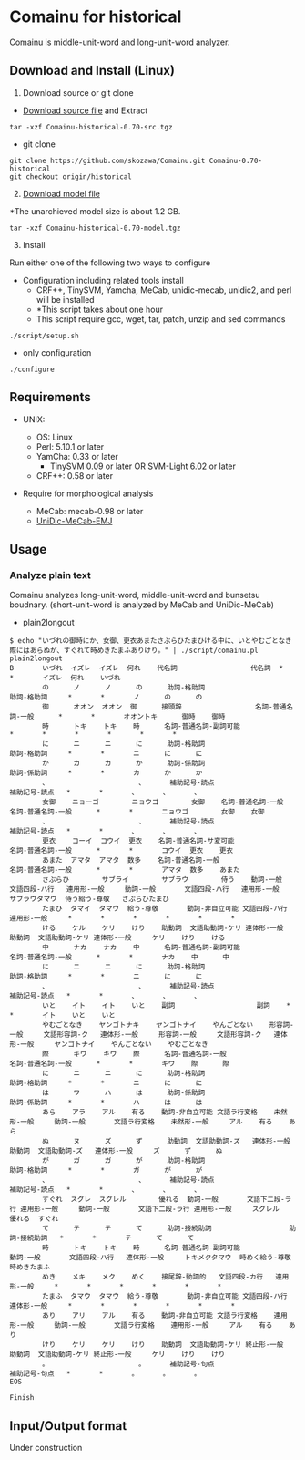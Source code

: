 # Comainu for historical
Comainu is middle-unit-word and long-unit-word analyzer.

## Download and Install (Linux)
1. Download source or git clone
  - [Download source file](http://sourceforge.jp/projects/comainu-emj/) and Extract
  ```
  tar -xzf Comainu-historical-0.70-src.tgz
  ```
  - git clone
  ```
  git clone https://github.com/skozawa/Comainu.git Comainu-0.70-historical
  git checkout origin/historical
  ```

2. [Download model file](http://sourceforge.jp/projects/comainu-emj/)

  *The unarchieved model size is about 1.2 GB.
  ```
  tar -xzf Comainu-historical-0.70-model.tgz
  ```

3. Install

  Run either one of the following two ways to configure
  - Configuration including related tools install
    - CRF++, TinySVM, Yamcha, MeCab, unidic-mecab, unidic2, and perl will be installed
    - *This script takes about one hour
    - This script require gcc, wget, tar, patch, unzip and sed commands
  ```
  ./script/setup.sh
  ```
  - only configuration
  ```
  ./configure
  ```

## Requirements
- UNIX:
  - OS: Linux
  - Perl: 5.10.1 or later
  - YamCha: 0.33 or later
    - TinySVM 0.09 or later OR SVM-Light 6.02 or later 
  - CRF++: 0.58 or later

- Require for morphological analysis
  - MeCab: mecab-0.98 or later
  - [UniDic-MeCab-EMJ](http://www2.ninjal.ac.jp/lrc/index.php?UniDic%2F%C3%E6%B8%C5%CF%C2%CA%B8UniDic#hb89ebc9)

## Usage

### Analyze plain text
Comainu analyzes long-unit-word, middle-unit-word and bunsetsu boudnary. (short-unit-word is analyzed by MeCab and UniDic-MeCab)
- plain2longout 
```
$ echo "いづれの御時にか、女御、更衣あまたさぶらひたまひける中に、いとやむごとなき際にはあらぬが、すぐれて時めきたまふありけり。" | ./script/comainu.pl plain2longout
B       いづれ  イズレ  イズレ  何れ    代名詞                  代名詞  *       *       イズレ  何れ    いづれ
        の      ノ      ノ      の      助詞-格助詞                     助詞-格助詞     *       *       ノ      の      の
        御      オオン  オオン  御      接頭辞                  名詞-普通名詞-一般      *       *       オオントキ      御時    御時
        時      トキ    トキ    時      名詞-普通名詞-副詞可能                  *       *       *       *       *       *
        に      ニ      ニ      に      助詞-格助詞                     助詞-格助詞     *       *       ニ      に      に
        か      カ      カ      か      助詞-係助詞                     助詞-係助詞     *       *       カ      か      か
        、                      、      補助記号-読点                   補助記号-読点   *       *       、      、      、
        女御    ニョーゴ        ニョウゴ        女御    名詞-普通名詞-一般                      名詞-普通名詞-一般      *       *       ニョウゴ        女御    女御
        、                      、      補助記号-読点                   補助記号-読点   *       *       、      、      、
        更衣    コーイ  コウイ  更衣    名詞-普通名詞-サ変可能                  名詞-普通名詞-一般      *       *       コウイ  更衣    更衣
        あまた  アマタ  アマタ  数多    名詞-普通名詞-一般                      名詞-普通名詞-一般      *       *       アマタ  数多    あまた
        さぶらひ        サブライ        サブラウ        侍う    動詞-一般       文語四段-ハ行   連用形-一般     動詞-一般       文語四段-ハ行   連用形-一般     サブラウタマウ  侍う給う-尊敬   さぶらひたまひ
        たまひ  タマイ  タマウ  給う-尊敬       動詞-非自立可能 文語四段-ハ行   連用形-一般     *       *       *       *       *       *
        ける    ケル    ケリ    けり    助動詞  文語助動詞-ケリ 連体形-一般     助動詞  文語助動詞-ケリ 連体形-一般     ケリ    けり    ける
        中      ナカ    ナカ    中      名詞-普通名詞-副詞可能                  名詞-普通名詞-一般      *       *       ナカ    中      中
        に      ニ      ニ      に      助詞-格助詞                     助詞-格助詞     *       *       ニ      に      に
        、                      、      補助記号-読点                   補助記号-読点   *       *       、      、      、
        いと    イト    イト    いと    副詞                    副詞    *       *       イト    いと    いと
        やむごとなき    ヤンゴトナキ    ヤンゴトナイ    やんごとない    形容詞-一般     文語形容詞-ク   連体形-一般     形容詞-一般     文語形容詞-ク   連体形-一般     ヤンゴトナイ    やんごとない    やむごとなき
        際      キワ    キワ    際      名詞-普通名詞-一般                      名詞-普通名詞-一般      *       *       キワ    際      際
        に      ニ      ニ      に      助詞-格助詞                     助詞-格助詞     *       *       ニ      に      に
        は      ワ      ハ      は      助詞-係助詞                     助詞-係助詞     *       *       ハ      は      は
        あら    アラ    アル    有る    動詞-非自立可能 文語ラ行変格    未然形-一般     動詞-一般       文語ラ行変格    未然形-一般     アル    有る    あら
        ぬ      ヌ      ズ      ず      助動詞  文語助動詞-ズ   連体形-一般     助動詞  文語助動詞-ズ   連体形-一般     ズ      ず      ぬ
        が      ガ      ガ      が      助詞-格助詞                     助詞-格助詞     *       *       ガ      が      が
        、                      、      補助記号-読点                   補助記号-読点   *       *       、      、      、
        すぐれ  スグレ  スグレル        優れる  動詞-一般       文語下二段-ラ行 連用形-一般     動詞-一般       文語下二段-ラ行 連用形-一般     スグレル        優れる  すぐれ
        て      テ      テ      て      助詞-接続助詞                   助詞-接続助詞   *       *       テ      て      て
        時      トキ    トキ    時      名詞-普通名詞-副詞可能                  動詞-一般       文語四段-ハ行   連体形-一般     トキメクタマウ  時めく給う-尊敬 時めきたまふ
        めき    メキ    メク    めく    接尾辞-動詞的   文語四段-カ行   連用形-一般     *       *       *       *       *       *
        たまふ  タマウ  タマウ  給う-尊敬       動詞-非自立可能 文語四段-ハ行   連体形-一般     *       *       *       *       *       *
        あり    アリ    アル    有る    動詞-非自立可能 文語ラ行変格    連用形-一般     動詞-一般       文語ラ行変格    連用形-一般     アル    有る    あり
        けり    ケリ    ケリ    けり    助動詞  文語助動詞-ケリ 終止形-一般     助動詞  文語助動詞-ケリ 終止形-一般     ケリ    けり    けり
        。                      。      補助記号-句点                   補助記号-句点   *       *       。      。      。
EOS

Finish
```

## Input/Output format
Under construction
